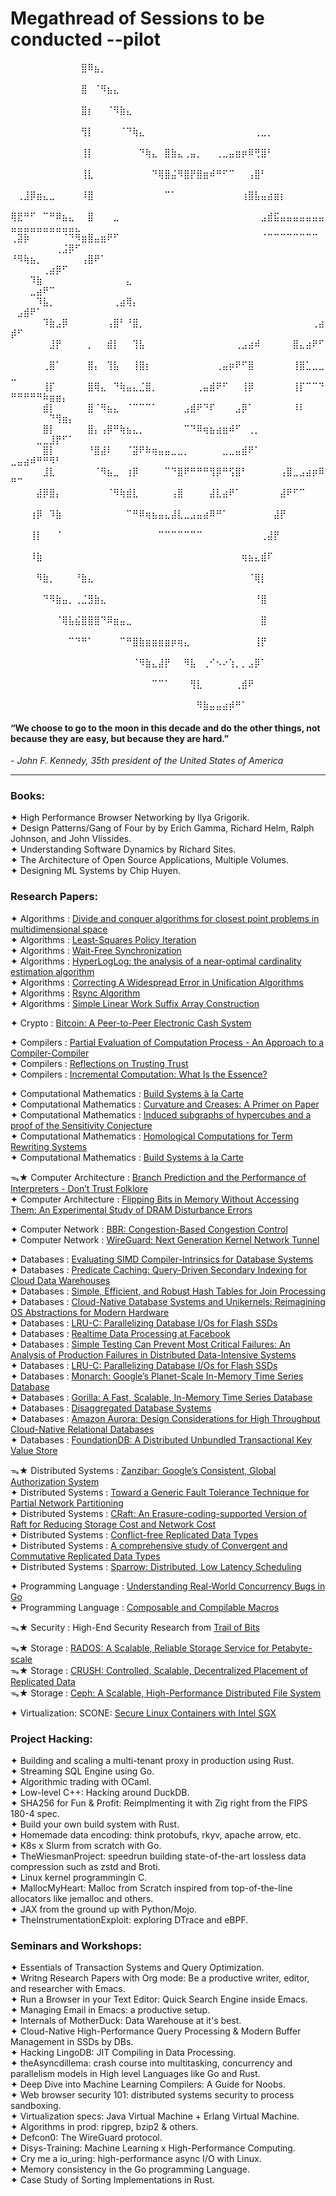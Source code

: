 # Megathread of Sessions to be conducted --pilot
⠀⠀⠀⠀⠀⠀⠀⠀⠀⠀⠀⣿⠿⣦⡀⠀⠀⠀⠀⠀⠀⠀⠀⠀⠀⠀⠀⠀⠀⠀⠀⠀⠀⠀⠀⠀⠀⠀⠀⠀⠀⠀⠀⠀⠀⠀⠀⠀⠀⠀⠀⠀⠀⠀⠀⠀⠀⠀⠀⠀
⠀⠀⠀⠀⠀⠀⠀⠀⠀⠀⠀⣿⠀⠈⠻⣦⣄⠀⠀⠀⠀⠀⠀⠀⠀⠀⠀⠀⠀⠀⠀⠀⠀⠀⠀⠀⠀⠀⠀⠀⠀⠀⠀⠀⠀⠀⠀⠀⠀⠀⠀⠀⠀⠀⠀⠀⠀⠀⠀⠀
⠀⠀⠀⠀⠀⠀⠀⠀⠀⠀⠀⣿⡆⠀⠀⠈⠻⣷⣄⠀⠀⠀⠀⠀⠀⠀⠀⠀⠀⠀⠀⠀⠀⠀⠀⠀⠀⠀⠀⠀⠀⠀⠀⠀⠀⠀⠀⠀⠀⠀⠀⠀⠀⠀⠀⠀⠀⠀⠀⠀
⠀⠀⠀⠀⠀⠀⠀⠀⠀⠀⠀⢻⡇⠀⠀⠀⠀⠈⠙⢷⣄⠀⠀⠀⠀⠀⠀⠀⠀⠀⠀⠀⠀⠀⠀⠀⠀⠀⢀⣀⡀⠀⠀⠀⠀⠀⠀⠀⠀⠀⠀⠀⠀⠀⠀⠀⠀⠀⠀⠀
⠀⠀⠀⠀⠀⠀⠀⠀⠀⠀⠀⢸⡇⠀⠀⠀⠀⠀⠀⠀⠙⢷⣄⠀⣿⣷⣄⢀⣤⡀⠀⠀⢀⣀⣤⣶⡶⠿⢛⣿⠃⠀⠀⠀⠀⠀⠀⠀⠀⠀⠀⠀⠀⠀⠀⠀⠀⠀⠀⠀
⠀⠀⠀⠀⠀⠀⠀⠀⠀⠀⠀⢸⣇⠀⠀⠀⠀⠀⠀⠀⠀⠀⠙⢿⣿⣬⠻⣿⡟⣿⣶⠾⠛⠋⠉⠀⠀⢠⣿⠃⠀⠀⠀⠀⠀⠀⠀⠀⠀⠀⠀⠀⠀⠀⠀⠀⠀⠀⠀⠀
⠀⢀⣸⡿⣶⣄⣀⠀⠀⠀⠀⠸⣿⠀⠀⠀⠀⠀⠀⠀⠀⠀⠀⠀⠉⠁⠀⠀⠀⠀⠀⠀⠀⠀⠀⠀⢰⣿⣧⣤⣴⣶⡆⠀⠀⠀⠀⠀⠀⠀⠀⠀⠀⠀⠀⠀⠀⠀⠀⠀
⢿⣟⠛⠋⠀⠉⠛⠿⣦⣄⠀⠀⣿⠀⠀⠀⣀⠀⠀⠀⠀⠀⠀⠀⠀⠀⠀⠀⠀⠀⠀⠀⠀⠀⠀⠀⠀⠀⠀⣠⣾⣯⣤⣤⣤⣤⣤⣤⣤⣤⣤⣤⣤⣤⣤⣤⣤⣤⣤⣄
⢀⣽⡷⠀⠀⠀⠀⠀⠈⠙⠻⣶⣿⣤⣶⠟⠋⠀⠀⠀⠀⠀⠀⠀⠀⠀⠀⠀⠀⠀⠀⠀⠀⠀⠀⠀⠀⠀⠀⠈⠉⠉⠉⠉⠉⠉⠉⠉⠀⠀⠀⠀⠀⠀⠀⠀⢀⣨⡿⠋
⠘⠻⢷⣦⡀⠀⠀⠀⠀⠀⠀⢠⣿⠟⠁⠀⠀⠀⠀⠀⠀⠀⠀⠀⠀⠀⠀⠀⠀⠀⠀⠀⠀⠀⠀⠀⠀⠀⠀⠀⠀⠀⠀⠀⠀⠀⠀⠀⠀⠀⠀⠀⠀⠀⢀⣴⡿⠋⠀⠀
⠀⠀⠀⠹⣷⠀⠀⠀⠀⠀⠀⠀⠀⠀⠀⠀⠀⠀⣄⠀⠀⠀⠀⠀⠀⠀⠀⠀⠀⠀⠀⠀⠀⠀⠀⠀⠀⠀⠀⠀⠀⠀⠀⠀⠀⠀⠀⠀⠀⠀⠀⠀⣀⣴⠟⠉⠀⠀⠀⠀
⠀⠀⠀⠀⠹⣧⡀⠀⠀⠀⠀⠀⠀⠀⠀⠀⢀⣴⢿⡄⠀⠀⠀⠀⠀⠀⠀⠀⠀⠀⠀⠀⠀⠀⠀⠀⠀⠀⠀⠀⠀⠀⠀⠀⠀⠀⠀⠀⠀⠀⣠⣾⠟⠁⠀⠀⠀⠀⠀⠀               
⠀⠀⠀⠀⠀⠹⣷⣠⡿⠀⠀⠀⠀⠀⠀⢠⣿⠃⠘⣿⡀⠀⠀⠀⠀⠀⠀⠀⠀⠀⠀⠀⠀⠀⠀⠀⠀⠀⠀⠀⠀⠀⠀⠀⠀⠀⠀⢀⣴⡾⠋⠀⠀⠀⠀⠀⠀⠀⠀⠀                                  
⠀⠀⠀⠀⠀⠀⣸⡟⠀⠀⠀⠀⡀⠀⠀⣾⡇⠀⠀⢹⣧⠀⠀⠀⠀⠀⠀⠀⠀⠀⠀⠀⠀⠀⠀⢀⣠⣴⠾⠀⠀⠀⠀⠀⣿⣄⣴⠟⠋⠀⠀⠀⠀⠀⠀⠀⠀⠀⠀⠀
⠀⠀⠀⠀⠀⢀⣿⠁⠀⠀⠀⠀⣿⡄⠀⢹⣧⠀⠀⢸⣿⡆⠀⠀⠀⠀⠀⠀⠀⠀⠀⠀⢀⣤⡶⠟⠋⣿⠀⠀⠀⠀⠀⠀⢸⣿⣁⣀⣀⣀⠀⠀⠀⠀⠀⠀⠀⠀⠀⠀
⠀⠀⠀⠀⠀⢸⡏⠀⠀⠀⠀⠀⣿⢿⣄⠀⠙⢷⣤⣄⣈⣿⡀⠀⠀⠀⠀⠀⠀⢀⣤⣾⠟⠋⠀⠀⢸⡿⠀⠀⠀⠀⠀⠀⢸⡏⠉⠉⠙⠛⠛⠛⠛⠛⠷⣶⣶⡄⠀⠀
⠀⠀⠀⠀⠀⣾⡇⠀⠀⠀⠀⠀⣿⠈⠻⣦⣄⠀⠈⠉⠉⠉⠁⠀⠀⠀⠀⣠⣾⠟⠙⠏⠀⠀⠀⣠⡿⠁⠀⠀⠀⠀⠀⠀⠸⠇⠀⠀⠀⠀⠀⠀⠀⠀⠀⠙⢻⣶⡄⠀                     
⠀⠀⠀⠀⠀⣿⡇⠀⠀⠀⠀⠀⣿⡄⢠⡿⠛⢷⣦⣄⡀⠀⠀⠀⠀⠀⠀⠉⠙⠿⢶⣦⣴⣶⠾⠋⠀⢀⡀⠀⠀⠀⠀⠀⠀⠀⠀⠀⠀⠀⠀⠀⠀⣀⣀⣸⡟⠋⠁⠀
⠀⠀⠀⠀⠀⣿⡇⠀⠀⠀⠀⠀⠘⣿⣼⠇⠀⠀⠈⣽⠟⠷⢶⣤⣤⣀⣀⡀⠀⠀⠀⠀⠀⣀⣀⣤⣾⠟⠁⠀⠀⠀⠀⠀⠀⠀⠀⠀⠀⣀⣤⣴⠾⠛⠛⠻⠃⠀⠀⠀
⠀⠀⠀⠀⠀⣸⣇⠀⠀⠀⠀⠀⠀⠈⠻⣦⣀⠀⢰⡿⠀⠀⠀⠀⠉⠙⣿⠟⠛⠛⠛⢻⡿⠛⢫⣿⠃⠀⠀⠀⠀⠀⢠⣿⣀⣠⣴⡶⠿⠛⠉⠀⠀⠀⠀⠀⠀⠀⠀⠀
⠀⠀⠀⠀⣼⡿⣿⡄⠀⠀⠀⠀⠀⠀⠀⠈⠻⢷⣾⣇⠀⠀⠀⠀⠀⢠⣿⠀⠀⠀⠀⣼⣇⣴⠟⠁⠀⠀⠀⠀⠀⠀⣼⠟⠋⠉⠀⠀⠀⠀⠀⠀⠀⠀⠀⠀⠀⠀⠀⠀
⠀⠀⠀⢰⡿⠀⠹⣷⠀⠀⠀⠀⠀⠀⠀⠀⠀⠀⠉⠛⠿⢶⣦⣤⣄⣼⣇⣀⣠⣤⣴⠿⠛⠁⠀⠀⠀⠀⠀⠀⠀⣼⡟⠀⠀⠀⠀⠀⠀⠀⠀⠀⠀⠀⠀⠀⠀⠀⠀⠀
⠀⠀⠀⢸⡇⠀⠀⠈⠀⠀⠀⠀⠀⠀⠀⠀⠀⠀⠀⠀⠀⠀⠀⠉⠉⠉⠉⠉⠉⠉⠀⠀⠀⠀⠀⠀⠀⠀⠀⢀⣼⡟⠀⠀⠀⠀⠀⠀⠀⠀⠀⠀⠀⠀⠀⠀⠀⠀⠀⠀
⠀⠀⠀⠸⣷⠀⠀⠀⠀⠀⠀⠀⠀⠀⠀⠀⠀⠀⠀⠀⠀⠀⠀⠀⠀⠀⠀⠀⠀⠀⠀⠀⠀⠀⠀⠀⢶⣦⣄⣾⠏⠀⠀⠀⠀⠀⠀⠀⠀⠀⠀⠀⠀⠀⠀⠀⠀⠀⠀⠀
⠀⠀⠀⠀⠻⣷⡀⠀⠀⠀⠘⣷⣄⠀⠀⠀⠀⠀⠀⠀⠀⠀⠀⠀⠀⠀⠀⠀⠀⠀⠀⠀⠀⠀⠀⠀⠀⠈⢿⡇⠀⠀⠀⠀⠀⠀⠀⠀⠀⠀⠀⠀⠀⠀⠀⠀⠀⠀⠀⠀
⠀⠀⠀⠀⠀⠙⠻⣷⣤⡀⢀⣈⣻⣷⣄⠀⠀⠀⠀⠀⠀⠀⠀⠀⠀⠀⠀⠀⠀⠀⠀⠀⠀⠀⠀⠀⠀⠀⠘⣿⠀⠀⠀⠀⠀⠀⠀⠀⠀⠀⠀⠀⠀⠀⠀⠀⠀⠀⠀⠀
⠀⠀⠀⠀⠀⠀⠀⠈⢿⣧⣮⣿⣿⣿⠙⠿⣶⣤⣀⠀⠀⠀⠀⠀⠀⠀⠀⠀⠀⠀⠀⠀⠀⠀⠀⠀⠀⠀⠀⣿⠀⠀⠀⠀⠀⠀⠀⠀⠀⠀⠀⠀⠀⠀⠀⠀⠀⠀⠀⠀
⠀⠀⠀⠀⠀⠀⠀⠀⠀⠉⠙⠛⠁⠀⠀⠀⠀⠉⠛⣿⣷⣶⣶⣶⣶⡶⢶⣄⠀⠀⠀⠀⠀⠀⠀⠀⠀⠀⢸⡟⠀⠀⠀⠀⠀⠀⠀⠀⠀⠀⠀⠀⠀⠀⠀⠀⠀⠀⠀⠀
⠀⠀⠀⠀⠀⠀⠀⠀⠀⠀⠀⠀⠀⠀⠀⠀⠀⠀⠀⠈⠻⣷⣄⣼⡟⠀⠀⠻⣧⠀⢀⠊⠢⠔⢱⡀⡀⣠⡿⠁⠀⠀⠀⠀⠀⠀⠀⠀⠀⠀⠀⠀⠀⠀⠀⠀⠀⠀⠀⠀
⠀⠀⠀⠀⠀⠀⠀⠀⠀⠀⠀⠀⠀⠀⠀⠀⠀⠀⠀⠀⠀⠀⠉⠉⠁⠀⠀⠀⢻⣇⠀⠀⠀⠀⠀⢀⣾⠟⠀⠀⠀⠀⠀⠀⠀⠀⠀⠀⠀⠀⠀⠀⠀⠀⠀⠀⠀⠀⠀⠀
⠀⠀⠀⠀⠀⠀⠀⠀⠀⠀⠀⠀⠀⠀⠀⠀⠀⠀⠀⠀⠀⠀⠀⠀⠀⠀⠀⠀⠀⠻⣷⣤⣤⣴⡾⠛⠁⠀⠀⠀⠀⠀
                      
#### “We choose to go to the moon in this decade and do the other things, not because they are easy, but because they are hard.”
*- John F. Kennedy, 35th president of the United States of America*⠀⠀

--------------------------------------------------------------------------------------------------------------------------------------------------------------------------------------------------------------------------------

### Books:
✦ High Performance Browser Networking by Ilya Grigorik.\
✦ Design Patterns/Gang of Four by by Erich Gamma, Richard Helm, Ralph Johnson, and John Vlissides.\
✦ Understanding Software Dynamics by Richard Sites.\
✦ The Architecture of Open Source Applications, Multiple Volumes.\
✦ Designing ML Systems by Chip Huyen.

### Research Papers:
✦ Algorithms                  : [Divide and conquer algorithms for closest point problems in multidimensional space](http://euro.ecom.cmu.edu/people/faculty/mshamos/1976ShamosBentley.pdf)  
✦ Algorithms                  : [Least-Squares Policy Iteration](https://users.cs.duke.edu/~parr/jmlr03.pdf)\
✦ Algorithms                  : [Wait-Free Synchronization](https://cs.brown.edu/~mph/Herlihy91/p124-herlihy.pdf)\
✦ Algorithms                  : [HyperLogLog: the analysis of a near-optimal cardinality estimation algorithm](https://algo.inria.fr/flajolet/Publications/FlFuGaMe07.pdf)\
✦ Algorithms                  : [Correcting A Widespread Error in Unification Algorithms](https://norvig.com/unify-bug.pdf)\
✦ Algorithms                  : [Rsync Algorithm](https://www.andrew.cmu.edu/course/15-749/READINGS/required/cas/tridgell96.pdf)\
✦ Algorithms                  : [Simple Linear Work Suffix Array Construction](https://www.cs.cmu.edu/~guyb/paralg/papers/KarkkainenSanders03.pdf)


✦ Crypto                      : [Bitcoin: A Peer-to-Peer Electronic Cash System](https://bitcoin.org/bitcoin.pdf)

✦ Compilers                   : [Partial Evaluation of Computation Process - An Approach to a Compiler-Compiler](https://static.aminer.org/pdf/PDF/001/006/665/partial_evaluation_of_computation_process_an_approach_to_a_compiler.pdf)\
✦ Compilers                   : [Reflections on Trusting Trust](https://www.cs.cmu.edu/~rdriley/487/papers/Thompson_1984_ReflectionsonTrustingTrust.pdf)\
✦ Compilers                   : [Incremental Computation: What Is the Essence?](https://arxiv.org/pdf/2312.07946)


✦ Computational Mathematics : [Build Systems à la Carte](https://www.microsoft.com/en-us/research/uploads/prod/2018/03/build-systems.pdf)\
✦ Computational Mathematics : [Curvature and Creases: A Primer on Paper](https://organicorigami.com/thrackle/class/hon394/papers/HuffmanCurvatureAndCreases.pdf)\
✦ Computational Mathematics : [Induced subgraphs of hypercubes and a proof of the Sensitivity Conjecture](http://www.math.emory.edu/~hhuan30/papers/sensitivity_1.pdf)\
✦ Computational Mathematics : [Homological Computations for Term Rewriting Systems](http://math.univ-lyon1.fr/~malbos/Art/hcTRS.pdf)\
✦ Computational Mathematics :  [Build Systems à la Carte](https://www.microsoft.com/en-us/research/uploads/prod/2018/03/build-systems.pdf)


ᯓ★ Computer Architecture      : [Branch Prediction and the Performance of Interpreters - Don’t Trust Folklore](https://inria.hal.science/hal-01100647/document)\
✦ Computer Architecture       : [Flipping Bits in Memory Without Accessing Them: An Experimental Study of DRAM Disturbance Errors](http://users.ece.cmu.edu/~yoonguk/papers/kim-isca14.pdf)

✦ Computer Network            : [BBR: Congestion-Based Congestion Control](https://research.google/pubs/bbr-congestion-based-congestion-control/)\
✦ Computer Network            : [WireGuard: Next Generation Kernel Network Tunnel](https://www.wireguard.com/papers/wireguard.pdf)

✦ Databases                   : [Evaluating SIMD Compiler-Intrinsics for Database Systems](https://lawben.com/publication/autovec-db/)\
✦ Databases                   : [Predicate Caching: Query-Driven Secondary Indexing for Cloud Data Warehouses](https://assets.amazon.science/11/0e/3a9288554485b616fa0c99fe4067/predicate-caching-query-driven-secondary-indexing-for-cloud-data-warehouses.pdf)\
✦ Databases                   : [Simple, Efficient, and Robust Hash Tables for Join Processing](https://db.in.tum.de/~birler/papers/hashtable.pdf)\
✦ Databases                   : [Cloud-Native Database Systems and Unikernels: Reimagining OS Abstractions for Modern Hardware](https://dl.gi.de/server/api/core/bitstreams/9c8435ee-d478-4b0e-9e3f-94f39a9e7090/content)\
✦ Databases                   : [LRU-C: Parallelizing Database I/Os for Flash SSDs](https://dl.acm.org/doi/abs/10.14778/3598581.3598605)\
✦ Databases                   : [Realtime Data Processing at Facebook](https://research.facebook.com/file/2911431619185690/realtime_data_processing_at_facebook.pdf)\
✦ Databases                   : [Simple Testing Can Prevent Most Critical Failures: An Analysis of Production Failures in Distributed Data-Intensive Systems](https://www.usenix.org/system/files/conference/osdi14/osdi14-paper-yuan.pdf)\
✦ Databases                   : [LRU-C: Parallelizing Database I/Os for Flash SSDs](https://dl.acm.org/doi/abs/10.14778/3598581.3598605)\
✦ Databases                   : [Monarch: Google’s Planet-Scale In-Memory Time Series Database](https://storage.googleapis.com/pub-tools-public-publication-data/pdf/d84ab6c93881af998de877d0070a706de7bec6d8.pdf)\
✦ Databases                   : [Gorilla: A Fast, Scalable, In-Memory Time Series Database](https://www.vldb.org/pvldb/vol8/p1816-teller.pdf)\
✦ Databases                   : [Disaggregated Database Systems](https://www.cs.purdue.edu/homes/csjgwang/pubs/SIGMOD23_Tutorial_DisaggregatedDB.pdf)\
✦ Databases                   : [Amazon Aurora: Design Considerations for High Throughput Cloud-Native Relational Databases](https://pages.cs.wisc.edu/~yxy/cs764-f20/papers/aurora-sigmod-17.pdf)\
✦ Databases                   : [FoundationDB: A Distributed Unbundled Transactional Key Value Store](https://www.foundationdb.org/files/fdb-paper.pdf)




ᯓ★ Distributed Systems        : [Zanzibar: Google’s Consistent, Global Authorization System](https://research.google/pubs/pub48190/)\
✦ Distributed Systems         : [Toward a Generic Fault Tolerance Technique for Partial Network Partitioning](https://www.usenix.org/system/files/osdi20-alfatafta.pdf)\
✦ Distributed Systems         : [CRaft: An Erasure-coding-supported Version of Raft for Reducing Storage Cost and Network Cost](https://www.usenix.org/system/files/fast20-wang_zizhong.pdf)\
✦ Distributed Systems         : [Conflict-free Replicated Data Types](https://inria.hal.science/inria-00609399v1/document)\
✦ Distributed Systems         : [A comprehensive study of Convergent and Commutative Replicated Data Types](https://inria.hal.science/file/index/docid/555588/filename/techreport.pdf)\
✦ Distributed Systems         : [Sparrow: Distributed, Low Latency Scheduling](https://people.csail.mit.edu/matei/papers/2013/sosp_sparrow.pdf)



✦ Programming Language        : [Understanding Real-World Concurrency Bugs in Go](https://songlh.github.io/paper/go-study.pdf)\
✦ Programming Language        : [Composable and Compilable Macros](https://www-old.cs.utah.edu/plt/publications/macromod.pdf)

ᯓ★ Security                  : High-End Security Research from [Trail of Bits](https://github.com/trailofbits/publications)


ᯓ★ Storage                  : [RADOS: A Scalable, Reliable Storage Service for Petabyte-scale](https://ceph.com/assets/pdfs/weil-rados-pdsw07.pdf)\
ᯓ★ Storage                  : [CRUSH: Controlled, Scalable, Decentralized Placement of Replicated Data](https://ceph.com/assets/pdfs/weil-crush-sc06.pdf)\
ᯓ★ Storage                  : [Ceph: A Scalable, High-Performance Distributed File System](https://ceph.io/assets/pdfs/weil-ceph-osdi06.pdf)


✦ Virtualization: SCONE: [Secure Linux Containers with Intel SGX](https://www.usenix.org/system/files/conference/osdi16/osdi16-arnautov.pdf)


### Project Hacking:
✦ Building and scaling a multi-tenant proxy in production using Rust.\
✦ Streaming SQL Engine using Go.\
✦ Algorithmic trading with OCaml.\
✦ Low-level C++: Hacking around DuckDB.\
✦ SHA256 for Fun & Profit: Reimplmenting it with Zig right from the FIPS 180-4 spec.\
✦ Build your own build system with Rust.\
✦ Homemade data encoding: think protobufs, rkyv, apache arrow, etc.\
✦ K8s x Slurm from scratch with Go.\
✦ TheWiesmanProject: speedrun building state-of-the-art lossless data compression such as zstd and Broti.\
✦ Linux kernel programmingin C.\
✦ MallocMyHeart: Malloc from Scratch inspired from top-of-the-line allocators like jemalloc and others.\
✦ JAX from the ground up with Python/Mojo.\
✦ TheInstrumentationExploit: exploring DTrace and eBPF.


### Seminars and Workshops:
✦ Essentials of Transaction Systems and Query Optimization.\
✦ Writng Research Papers with Org mode: Be a productive writer, editor, and researcher with Emacs.\
✦ Run a Browser in your Text Editor: Quick Search Engine inside Emacs.\
✦ Managing Email in Emacs: a productive setup.\
✦ Internals of MotherDuck: Data Warehouse at it's best.\
✦ Cloud-Native High-Performance Query Processing & Modern Buffer Management in SSDs by DBs.\
✦ Hacking LingoDB: JIT Compiling in Data Processing.\
✦ theAsyncdillema: crash course into multitasking, concurrency and parallelism models in High level Languages like Go and Rust.\
✦ Deep Dive into Machine Learning Compilers: A Guide for Noobs.\
✦ Web browser security 101: distributed systems security to process sandboxing.\
✦ Virtualization specs: Java Virtual Machine + Erlang Virtual Machine.\
✦ Algorithms in prod: ripgrep, bzip2 & others.\
✦ Defcon0: The WireGuard protocol.\
✦ Disys-Training: Machine Learning x High-Performance Computing.\
✦ Cry me a io_uring: high-performance async I/O with Linux.\
✦ Memory consistency in the Go programming Language.\
✦ Case Study of Sorting Implementations in Rust.


